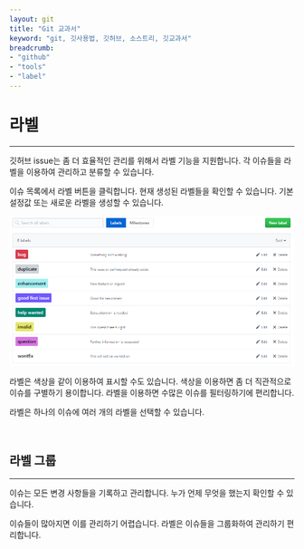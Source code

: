 ```yaml
---
layout: git
title: "Git 교과서"
keyword: "git, 깃사용법, 깃허브, 소스트리, 깃교과서"
breadcrumb:
- "github"
- "tools"
- "label"
---
```


# 라벨
---
깃허브 issue는 좀 더 효율적인 관리를 위해서 라벨 기능을 지원합니다. 각 이슈들을 라벨을 이용하여 관리하고 분류할 수 있습니다.

이슈 목록에서 라벨 버튼을 클릭합니다. 현재 생성된 라벨들을 확인할 수 있습니다. 기본 설정값 또는 새로운 라벨을 생성할 수 있습니다.

![협업](./img/label_01.png)  

라벨은 색상을 같이 이용하여 표시할 수도 있습니다. 색상을 이용하면 좀 더 직관적으로 이슈를 구별하기 용이합니다. 라벨을 이용하면 수많은 이슈를 필터링하기에 편리합니다. 

라벨은 하나의 이슈에 여러 개의 라벨을 선택할 수 있습니다.

<br>

## 라벨 그룹
---
이슈는 모든 변경 사항들을 기록하고 관리합니다. 누가 언제 무엇을 했는지 확인할 수 있습니다. 

이슈들이 많아지면 이를 관리하기 어렵습니다. 라벨은 이슈들을 그룹화하여 관리하기 편리합니다.


